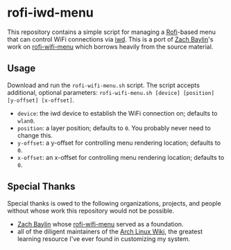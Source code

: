 # rofi-iwd-menu
This repository contains a simple script for managing a [Rofi](https://github.com/davatorium/rofi)-based menu that can control WiFi connections via [iwd](https://wiki.archlinux.org/index.php/Iwd). This is a port of [Zach Baylin](https://github.com/zbaylin)'s work on [rofi-wifi-menu](https://github.com/zbaylin/rofi-wifi-menu) which borrows heavily from the source material.

## Usage
Download and run the `rofi-wifi-menu.sh` script. The script accepts additional, optional parameters: `rofi-wifi-menu.sh [device] [position] [y-offset] [x-offset]`.
- `device`: the iwd device to establish the WiFi connection on; defaults to `wlan0`.
- `position`: a layer position; defaults to `0`. You probably never need to change this.
- `y-offset`: a y-offset for controlling menu rendering location; defaults to `0`.
- `x-offset`: an x-offset for controlling menu rendering location; defaults to `0`.

## Special Thanks
Special thanks is owed to the following organizations, projects, and people without whose work this repository would not be possible.
- [Zach Baylin](https://github.com/zbaylin) whose [rofi-wifi-menu](https://github.com/zbaylin/rofi-wifi-menu) served as a foundation.
- all of the diligent maintainers of the [Arch Linux Wiki](https://wiki.archlinux.org/), the greatest learning resource I've ever found in customizing my system.
